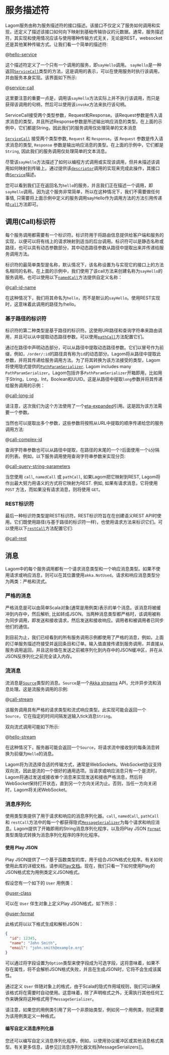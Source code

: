 # 服务描述符

Lagom服务由称为服务描述符的接口描述。该接口不仅定义了服务如何调用和实现，还定义了描述该接口如何向下映射到基础传输协议的元数据。通常，服务描述符，其实现和使用情况应该与使用哪种传输方式无关，无论是REST，websocket还是其他某种传输方式。让我们看一个简单的描述符:

@[hello-service](code/ServiceDescriptors.scala)

这个描述符定义了一个只有一个调用的服务，即`sayHello`调用。
`sayHello`是一种返回[`ServiceCall`](api/com/lightbend/lagom/scaladsl/api/ServiceCall.html)类型的方法，这是调用的表示，可以在使用服务时执行该调用，并由服务本身实现。该界面如下所示:

@[service-call](code/ServiceDescriptors.scala)

这里要注意的重要一点是，调用该`sayHello`方法实际上并不执行该调用，而只是获得该调用的句柄，然后可以使用该`invoke`方法来执行该句柄。

ServiceCall接受两个类型参数，Request和Response。该Request参数是传入请求消息的类型，并且所述Response参数是所述输出响应消息的类型。在上面的示例中，它们都是String，因此我们的服务调用仅处理简单的文本消息

[`ServiceCall`](api/com/lightbend/lagom/scaladsl/api/ServiceCall.html) 接受两个类型参数, `Request` 和 `Response`。该 `Request` 参数是传入请求消息的类型, `Response` 参数是输出响应消息的类型。在上面的示例中，它们都是 `String`, 因此我们的服务调用仅处理简单的文本消息。

尽管该`sayHello`方法描述了如何以编程方式调用或实现该调用，但并未描述该调用如何映射到传输上。通过提供该[`descriptor`](api/com/lightbend/lagom/scaladsl/api/Service.html#descriptor:Descriptor)调用的实现来完成此操作，其接口由[`Service`](api/com/lightbend/lagom/scaladsl/api/Service.html)描述。

您可以看到我们正在返回名为`hello`的服务，并且我们正在描述一个调用，即`sayHello`调用。因为这个服务非常简单，所以在这种情况下，我们不需要做任何事情, 只需要将上面示例中定义的服务调用sayHello作为调用方法的方法引用传递给[`call`](api/com/lightbend/lagom/scaladsl/api/Service$.html#call[Request,Response]\(ScalaMethodServiceCall[Request,Response]\)\(MessageSerializer[Request,_],MessageSerializer[Response,_]\):Call[Request,Response])方法即可。

## 调用(Call)标识符

每个服务调用都需要有一个标识符。标识符用于将路由信息提供给客户端和服务的实现，以便可以将有线上的请求映射到适当的后台调用。标识符可以是静态名称或路径，也可以具有动态参数部分，其中动态路径参数从路径中提取出来并传递给服务调用方法。

标识符的最简单类型是名称，默认情况下，该名称设置为与实现它的接口上的方法名相同的名称。在上面的示例中，我们使用了该call方法来创建名称为`sayHello`的服务调用。也可以使用以下[`namedCall`](api/com/lightbend/lagom/scaladsl/api/Service$.html#namedCall[Request,Response]\(String,ScalaMethodServiceCall[Request,Response]\)\(MessageSerializer[Request,_],MessageSerializer[Response,_]\):Call[Request,Response])方法提供自定义名称：

@[call-id-name](code/ServiceDescriptors.scala)

在这种情况下，我们将其命名为`hello`，而不是默认的`sayHello`。使用REST实现时，这意味着此调用的路径为/hello。

### 基于路径的标识符

标识符的第二种类型是基于路径的标识符。这使用URI路径和查询字符串来路由调用，并且可以从中提取动态路径参数。可以使用[`pathCall`](api/com/lightbend/lagom/scaladsl/api/Service$.html#pathCall[Request,Response]\(String,ScalaMethodServiceCall[Request,Response]\)\(MessageSerializer[Request,_],MessageSerializer[Response,_]\):Call[Request,Response])方法配置它们。

通过在路径中声明动态部分，可以从路径中提取动态路径参数。它们以冒号作为前缀，例如，`/order/:id`的路径具有称为`id`的动态部分。Lagom将从路径中提取此参数，并将其传递给服务调用方法。为了将其转换为该方法接受的类型，Lagom将使用隐式提供的[`PathParamSerializer`](api/com/lightbend/lagom/scaladsl/api/deser/PathParamSerializer.html).  Lagom includes many `PathParamSerializer`。Lagom包括许多`PathParamSerializer`开箱即用，比如用于String，Long，Int，Boolean和UUID。这是从路径中提取`long`参数并将其传递给服务调用的示例：

@[call-long-id](code/ServiceDescriptors.scala)

请注意，这次我们为这个方法使用了一个[eta-expanded](https://www.scala-lang.org/files/archive/spec/2.12/06-expressions.html#method-values)引用。这是因为该方法需要一个参数。

当然也可以提取出多个参数，这些参数将按照从URL中提取的顺序传递给您的服务调用方法:

@[call-complex-id](code/ServiceDescriptors.scala)

查询字符串参数也可以从路径中提取，在路径的末尾的一个`?`后面使用一个`&`分隔的列表。例如，以下服务调用使用查询字符串参数来实现分页:

@[call-query-string-parameters](code/ServiceDescriptors.scala)

当您使用 `call`, `namedCall` 或 `pathCall`, 如果Lagom把它映射到REST, Lagom将作出最大努力用语义的方式将它映射为REST. 例如, 如果有请求消息，它将使用 `POST` 方法，而如果没有请求消息，则将使用 `GET`。

### REST标识符

最后一种标识符类型是REST标识符。REST标识符旨在在创建语义REST API时使用。它们既使用路径(与基于路径的标识符一样)，也使用请求方法来标识它们。可以使用以下[`restCall`](api/com/lightbend/lagom/scaladsl/api/Service$.html#restCall[Request,Response]\(Method,String,ScalaMethodServiceCall[Request,Response]\)\(MessageSerializer[Request,_],MessageSerializer[Response,_]\):Call[Request,Response])方法配置它们:

@[call-rest](code/ServiceDescriptors.scala)

## 消息

Lagom中的每个服务调用都有一个请求消息类型和一个响应消息类型。如果不使用请求或响应消息，则可以在其位置使用`akka.NotUsed`。请求和响应消息类型分为两类：严格和流式。

### 严格的消息

严格消息是可以由简单Scala对象(通常是用例类)表示的单个消息。该消息将被缓冲到内存中，然后解析, 比如转成JSON。当两种消息类型都严格时，该调用被称为同步调用，即发送和接收请求，然后发送和接收响应。调用者和被调用者已同步他们的通信。

到目前为止，我们已经看到的所有服务调用示例都使用了严格的消息，例如，上面的订单服务描述符接受并返回条目和订单。输入值直接传递到服务调用，并直接从服务调用返回，并且这些值在发送之前被序列化到内存中的JSON缓冲区，并在从JSON反序列化之前完全读入内存。

### 流消息

流消息是[`Source`](https://doc.akka.io/api/akka/2.6/akka/stream/scaladsl/Source.html)类型的消息。`Source`是一个[Akka streams](https://doc.akka.io/docs/akka/2.6/stream/?language=scala) API，允许异步流和消息处理。这是流服务调用的示例:

@[call-stream](code/ServiceDescriptors.scala)

该服务调用具有严格的请求类型和流式响应类型。此实现可能会返回一个`Source`，它在指定的时间间隔发送输入tick消息`String`。

双向流式调用可能如下所示:

@[hello-stream](code/ServiceDescriptors.scala)

在这种情况下，服务器可能会返回一个`Source`，将请求流中接收到的每条消息转换为前缀为`Hello`的消息。

Lagom将为流选择合适的传输方式，通常是WebSockets。WebSocket协议支持双向流，因此是流的一个很好的通用选项。当请求或响应消息只有一个是流时，Lagom将通过发送或接收单个消息来实现发送和接收严格消息，然后将WebSocket保持打开状态，直到另一个方向关闭为止。否则，当任一方向关闭时，Lagom将关闭WebSocket。

### 消息序列化

使用类型类提供了用于请求和响应的消息序列化器。`call`, `namedCall`, `pathCall` 和 `restCall`方法中的每一个都获得隐式[`MessageSerializer`](api/com/lightbend/lagom/scaladsl/api/deser/MessageSerializer.html)为每个请求和响应消息。Lagom提供了开箱即用的String消息序列化程序，以及将Play JSON [`Format`](https://www.playframework.com/documentation/2.6.x/api/scala/play/api/libs/json/Format.html)类型类隐式转换为消息序列化程序的序列化程序。

#### 使用 Play JSON

Play JSON提供了一个基于函数类型的库，用于组合JSON格式化程序。有关如何使用此库的详细文档，请参阅[Play文档](https://www.playframework.com/documentation/2.6.x/ScalaJsonCombinators)。现在，我们只看一下如何使用Play的JSON格式宏为用例类定义JSON格式。

假设您有一个如下的 `User` 用例类：

@[user-class](code/ServiceDescriptors.scala)

可以在 `User` 伴生对象上定义Play JSON格式，如下所示：

@[user-format](code/ServiceDescriptors.scala)

此格式将以以下格式生成和解析JSON：

```json
{
  "id": 12345,
  "name": "John Smith",
  "email": "john.smith@example.org"
}
```

可以通过将字段设置为`Option`类型来使字段成为可选字段，这将意味着，如果不存在属性，将不会解析JSON格式失败，并且在生成JSON时，它将不会生成该属性。

通过定义 `User` 伴随对象上的格式，由于Scala的隐式作用域规则，我们可以确保该格式将在需要时自动使用。这意味着，除了声明格式之外，无需执行其他任何工作来确保将这种格式用于`MessageSerializer`。

请注意，如果您的用例类引用了另一个非原始类型，例如另一个用例类，则还需要为该用例类定义一种格式。

#### 编写自定义消息序列化器

您还可以编写自定义消息序列化程序，例如，以使用协议缓冲区或其他消息格式类型。有关更多信息，请参见[[消息序列化器文档|MessageSerializers]]。
